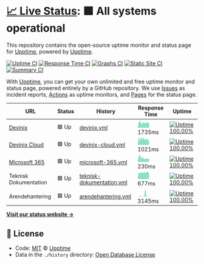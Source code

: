 # [📈 Live Status](https://upptime.github.io/upptime): <!--live status--> **🟩 All systems operational**

This repository contains the open-source uptime monitor and status page for [Upptime](https://upptime.js.org), powered by [Upptime](https://github.com/upptime/upptime).

[![Uptime CI](https://github.com/koj-co/upptime/workflows/Uptime%20CI/badge.svg)](https://github.com/koj-co/upptime/actions?query=workflow%3A%22Uptime+CI%22)
[![Response Time CI](https://github.com/koj-co/upptime/workflows/Response%20Time%20CI/badge.svg)](https://github.com/koj-co/upptime/actions?query=workflow%3A%22Response+Time+CI%22)
[![Graphs CI](https://github.com/koj-co/upptime/workflows/Graphs%20CI/badge.svg)](https://github.com/koj-co/upptime/actions?query=workflow%3A%22Graphs+CI%22)
[![Static Site CI](https://github.com/koj-co/upptime/workflows/Static%20Site%20CI/badge.svg)](https://github.com/koj-co/upptime/actions?query=workflow%3A%22Static+Site+CI%22)
[![Summary CI](https://github.com/koj-co/upptime/workflows/Summary%20CI/badge.svg)](https://github.com/koj-co/upptime/actions?query=workflow%3A%22Summary+CI%22)

With [Upptime](https://upptime.js.org), you can get your own unlimited and free uptime monitor and status page, powered entirely by a GitHub repository. We use [Issues](https://github.com/upptime/upptime/issues) as incident reports, [Actions](https://github.com/upptime/upptime/actions) as uptime monitors, and [Pages](https://upptime.github.io/upptime) for the status page.

<!--start: status pages-->
<!-- This summary is generated by Upptime (https://github.com/upptime/upptime) -->
<!-- Do not edit this manually, your changes will be overwritten -->

| URL                                              | Status | History                                                                                                              | Response Time                                                                              | Uptime                                                                                                                                                                                                                                             |
| ------------------------------------------------ | ------ | -------------------------------------------------------------------------------------------------------------------- | ------------------------------------------------------------------------------------------ | -------------------------------------------------------------------------------------------------------------------------------------------------------------------------------------------------------------------------------------------------- |
| [Devinix](https://www.devinix.se)                | 🟩 Up  | [devinix.yml](https://github.com/jonasgithub/Upptime/commits/master/history/devinix.yml)                             | <img alt="Response time graph" src="./graphs/devinix.png" height="20"> 1735ms              | [![Uptime 100.00%](https://img.shields.io/endpoint?url=https%3A%2F%2Fraw.githubusercontent.com%2Fjonasgithub%2FUpptime%2Fmaster%2Fapi%2Fdevinix%2Fuptime.json)](https://jonasgithub.github.io/Upptime/history/devinix)                             |
| [Devinix Cloud](https://dvx.cloud)               | 🟩 Up  | [devinix-cloud.yml](https://github.com/jonasgithub/Upptime/commits/master/history/devinix-cloud.yml)                 | <img alt="Response time graph" src="./graphs/devinix-cloud.png" height="20"> 1021ms        | [![Uptime 100.00%](https://img.shields.io/endpoint?url=https%3A%2F%2Fraw.githubusercontent.com%2Fjonasgithub%2FUpptime%2Fmaster%2Fapi%2Fdevinix-cloud%2Fuptime.json)](https://jonasgithub.github.io/Upptime/history/devinix-cloud)                 |
| [Microsoft 365](https://outlook.office.com/owa/) | 🟩 Up  | [microsoft-365.yml](https://github.com/jonasgithub/Upptime/commits/master/history/microsoft-365.yml)                 | <img alt="Response time graph" src="./graphs/microsoft-365.png" height="20"> 230ms         | [![Uptime 100.00%](https://img.shields.io/endpoint?url=https%3A%2F%2Fraw.githubusercontent.com%2Fjonasgithub%2FUpptime%2Fmaster%2Fapi%2Fmicrosoft-365%2Fuptime.json)](https://jonasgithub.github.io/Upptime/history/microsoft-365)                 |
| Teknisk Dokumentation                            | 🟩 Up  | [teknisk-dokumentation.yml](https://github.com/jonasgithub/Upptime/commits/master/history/teknisk-dokumentation.yml) | <img alt="Response time graph" src="./graphs/teknisk-dokumentation.png" height="20"> 677ms | [![Uptime 100.00%](https://img.shields.io/endpoint?url=https%3A%2F%2Fraw.githubusercontent.com%2Fjonasgithub%2FUpptime%2Fmaster%2Fapi%2Fteknisk-dokumentation%2Fuptime.json)](https://jonasgithub.github.io/Upptime/history/teknisk-dokumentation) |
| Arendehantering                                  | 🟩 Up  | [arendehantering.yml](https://github.com/jonasgithub/Upptime/commits/master/history/arendehantering.yml)             | <img alt="Response time graph" src="./graphs/arendehantering.png" height="20"> 3145ms      | [![Uptime 100.00%](https://img.shields.io/endpoint?url=https%3A%2F%2Fraw.githubusercontent.com%2Fjonasgithub%2FUpptime%2Fmaster%2Fapi%2Farendehantering%2Fuptime.json)](https://jonasgithub.github.io/Upptime/history/arendehantering)             |

<!--end: status pages-->

[**Visit our status website →**](https://upptime.github.io/upptime)

## 📄 License

- Code: [MIT](./LICENSE) © [Upptime](https://upptime.js.org)
- Data in the `./history` directory: [Open Database License](https://opendatacommons.org/licenses/odbl/1-0/)

